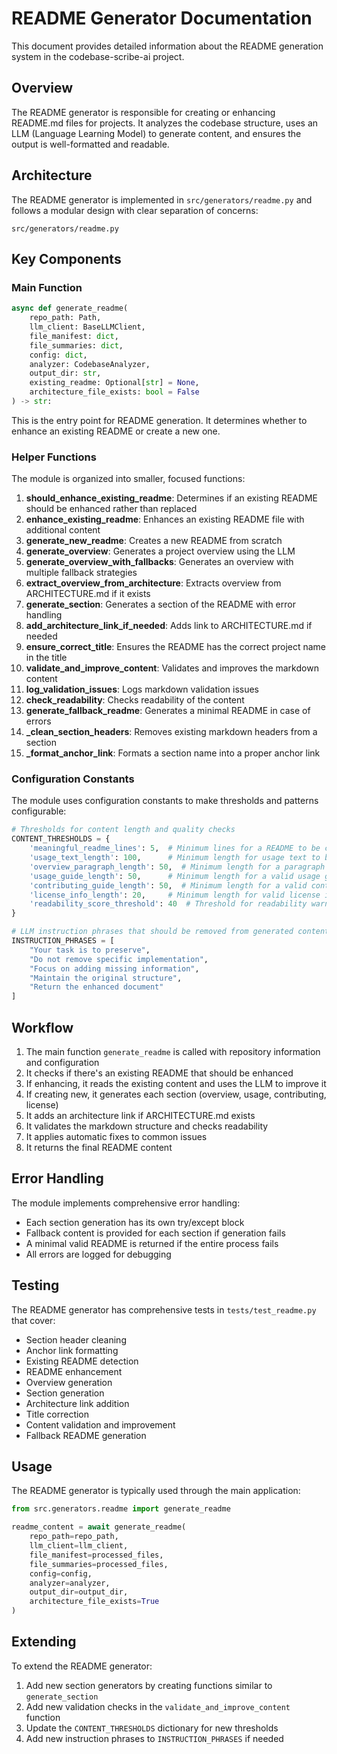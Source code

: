 # README Generator Documentation

This document provides detailed information about the README generation system in the codebase-scribe-ai project.

## Overview

The README generator is responsible for creating or enhancing README.md files for projects. It analyzes the codebase structure, uses an LLM (Language Learning Model) to generate content, and ensures the output is well-formatted and readable.

## Architecture

The README generator is implemented in `src/generators/readme.py` and follows a modular design with clear separation of concerns:

```
src/generators/readme.py
```

## Key Components

### Main Function

```python
async def generate_readme(
    repo_path: Path,
    llm_client: BaseLLMClient,
    file_manifest: dict,
    file_summaries: dict,
    config: dict,
    analyzer: CodebaseAnalyzer,
    output_dir: str,
    existing_readme: Optional[str] = None,
    architecture_file_exists: bool = False
) -> str:
```

This is the entry point for README generation. It determines whether to enhance an existing README or create a new one.

### Helper Functions

The module is organized into smaller, focused functions:

1. **should_enhance_existing_readme**: Determines if an existing README should be enhanced rather than replaced
2. **enhance_existing_readme**: Enhances an existing README file with additional content
3. **generate_new_readme**: Creates a new README from scratch
4. **generate_overview**: Generates a project overview using the LLM
5. **generate_overview_with_fallbacks**: Generates an overview with multiple fallback strategies
6. **extract_overview_from_architecture**: Extracts overview from ARCHITECTURE.md if it exists
7. **generate_section**: Generates a section of the README with error handling
8. **add_architecture_link_if_needed**: Adds link to ARCHITECTURE.md if needed
9. **ensure_correct_title**: Ensures the README has the correct project name in the title
10. **validate_and_improve_content**: Validates and improves the markdown content
11. **log_validation_issues**: Logs markdown validation issues
12. **check_readability**: Checks readability of the content
13. **generate_fallback_readme**: Generates a minimal README in case of errors
14. **_clean_section_headers**: Removes existing markdown headers from a section
15. **_format_anchor_link**: Formats a section name into a proper anchor link

### Configuration Constants

The module uses configuration constants to make thresholds and patterns configurable:

```python
# Thresholds for content length and quality checks
CONTENT_THRESHOLDS = {
    'meaningful_readme_lines': 5,  # Minimum lines for a README to be considered meaningful
    'usage_text_length': 100,      # Minimum length for usage text to be used as overview
    'overview_paragraph_length': 50,  # Minimum length for a paragraph to be used as overview
    'usage_guide_length': 50,      # Minimum length for a valid usage guide
    'contributing_guide_length': 50,  # Minimum length for a valid contributing guide
    'license_info_length': 20,     # Minimum length for valid license info
    'readability_score_threshold': 40  # Threshold for readability warnings
}

# LLM instruction phrases that should be removed from generated content
INSTRUCTION_PHRASES = [
    "Your task is to preserve",
    "Do not remove specific implementation",
    "Focus on adding missing information",
    "Maintain the original structure",
    "Return the enhanced document"
]
```

## Workflow

1. The main function `generate_readme` is called with repository information and configuration
2. It checks if there's an existing README that should be enhanced
3. If enhancing, it reads the existing content and uses the LLM to improve it
4. If creating new, it generates each section (overview, usage, contributing, license)
5. It adds an architecture link if ARCHITECTURE.md exists
6. It validates the markdown structure and checks readability
7. It applies automatic fixes to common issues
8. It returns the final README content

## Error Handling

The module implements comprehensive error handling:
- Each section generation has its own try/except block
- Fallback content is provided for each section if generation fails
- A minimal valid README is returned if the entire process fails
- All errors are logged for debugging

## Testing

The README generator has comprehensive tests in `tests/test_readme.py` that cover:
- Section header cleaning
- Anchor link formatting
- Existing README detection
- README enhancement
- Overview generation
- Section generation
- Architecture link addition
- Title correction
- Content validation and improvement
- Fallback README generation

## Usage

The README generator is typically used through the main application:

```python
from src.generators.readme import generate_readme

readme_content = await generate_readme(
    repo_path=repo_path,
    llm_client=llm_client,
    file_manifest=processed_files,
    file_summaries=processed_files,
    config=config,
    analyzer=analyzer,
    output_dir=output_dir,
    architecture_file_exists=True
)
```

## Extending

To extend the README generator:

1. Add new section generators by creating functions similar to `generate_section`
2. Add new validation checks in the `validate_and_improve_content` function
3. Update the `CONTENT_THRESHOLDS` dictionary for new thresholds
4. Add new instruction phrases to `INSTRUCTION_PHRASES` if needed